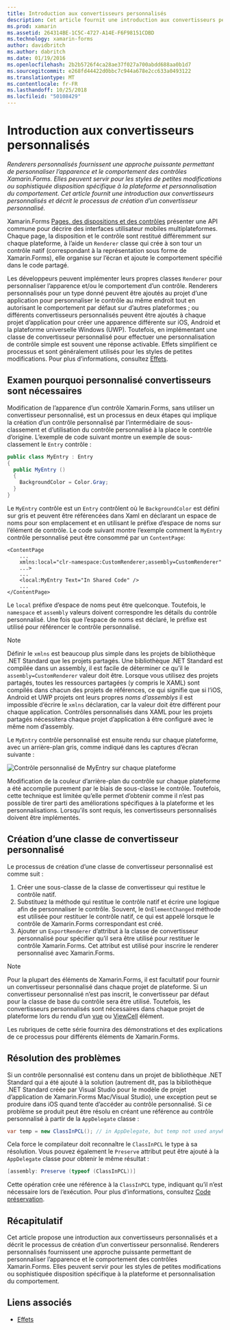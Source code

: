 ```yaml
---
title: Introduction aux convertisseurs personnalisés
description: Cet article fournit une introduction aux convertisseurs personnalisés et décrit le processus de création d’un convertisseur personnalisé.
ms.prod: xamarin
ms.assetid: 264314BE-1C5C-4727-A14E-F6F98151CDBD
ms.technology: xamarin-forms
author: davidbritch
ms.author: dabritch
ms.date: 01/19/2016
ms.openlocfilehash: 2b2b5726f4ca28ae37f027a700abdd688aa0b1d7
ms.sourcegitcommit: e268fd44422d0bbc7c944a678e2cc633a0493122
ms.translationtype: MT
ms.contentlocale: fr-FR
ms.lasthandoff: 10/25/2018
ms.locfileid: "50108429"
---
```

# <a name="introduction-to-custom-renderers"></a>Introduction aux convertisseurs personnalisés

_Renderers personnalisés fournissent une approche puissante permettant de personnaliser l’apparence et le comportement des contrôles Xamarin.Forms. Elles peuvent servir pour les styles de petites modifications ou sophistiquée disposition spécifique à la plateforme et personnalisation du comportement. Cet article fournit une introduction aux convertisseurs personnalisés et décrit le processus de création d’un convertisseur personnalisé._

Xamarin.Forms [Pages, des dispositions et des contrôles](~/xamarin-forms/user-interface/controls/index.md) présenter une API commune pour décrire des interfaces utilisateur mobiles multiplateformes. Chaque page, la disposition et le contrôle sont restitué différemment sur chaque plateforme, à l’aide un `Renderer` classe qui crée à son tour un contrôle natif (correspondant à la représentation sous forme de Xamarin.Forms), elle organise sur l’écran et ajoute le comportement spécifié dans le code partagé.

Les développeurs peuvent implémenter leurs propres classes `Renderer` pour personnaliser l’apparence et/ou le comportement d’un contrôle. Renderers personnalisés pour un type donné peuvent être ajoutés au projet d’une application pour personnaliser le contrôle au même endroit tout en autorisant le comportement par défaut sur d’autres plateformes ; ou différents convertisseurs personnalisés peuvent être ajoutés à chaque projet d’application pour créer une apparence différente sur iOS, Android et la plateforme universelle Windows (UWP). Toutefois, en implémentant une classe de convertisseur personnalisé pour effectuer une personnalisation de contrôle simple est souvent une réponse activable. Effets simplifient ce processus et sont généralement utilisés pour les styles de petites modifications. Pour plus d’informations, consultez [Effets](~/xamarin-forms/app-fundamentals/effects/index.md).

## <a name="examining-why-custom-renderers-are-necessary"></a>Examen pourquoi personnalisé convertisseurs sont nécessaires

Modification de l’apparence d’un contrôle Xamarin.Forms, sans utiliser un convertisseur personnalisé, est un processus en deux étapes qui implique la création d’un contrôle personnalisé par l’intermédiaire de sous-classement et d’utilisation du contrôle personnalisé à la place le contrôle d’origine. L’exemple de code suivant montre un exemple de sous-classement le `Entry` contrôle :

```csharp
public class MyEntry : Entry
{
  public MyEntry ()
  {
    BackgroundColor = Color.Gray;
  }
}
```

Le `MyEntry` contrôle est un `Entry` contrôlent où le `BackgroundColor` est défini sur gris et peuvent être référencées dans Xaml en déclarant un espace de noms pour son emplacement et en utilisant le préfixe d’espace de noms sur l’élément de contrôle. Le code suivant montre l’exemple comment la `MyEntry` contrôle personnalisé peut être consommé par un `ContentPage`:

```xaml
<ContentPage
    ...
    xmlns:local="clr-namespace:CustomRenderer;assembly=CustomRenderer"
    ...>
    ...
    <local:MyEntry Text="In Shared Code" />
    ...
</ContentPage>
```

Le `local` préfixe d’espace de noms peut être quelconque. Toutefois, le `namespace` et `assembly` valeurs doivent correspondre les détails du contrôle personnalisé. Une fois que l’espace de noms est déclaré, le préfixe est utilisé pour référencer le contrôle personnalisé.

> [!NOTE]
> Définir le `xmlns` est beaucoup plus simple dans les projets de bibliothèque .NET Standard que les projets partagés. Une bibliothèque .NET Standard est compilée dans un assembly, il est facile de déterminer ce qu’il le `assembly=CustomRenderer` valeur doit être. Lorsque vous utilisez des projets partagés, toutes les ressources partagées (y compris le XAML) sont compilés dans chacun des projets de références, ce qui signifie que si l’iOS, Android et UWP projets ont leurs propres *noms d’assemblys* il est impossible d’écrire le `xmlns` déclaration, car la valeur doit être différent pour chaque application. Contrôles personnalisés dans XAML pour les projets partagés nécessitera chaque projet d’application à être configuré avec le même nom d’assembly.

Le `MyEntry` contrôle personnalisé est ensuite rendu sur chaque plateforme, avec un arrière-plan gris, comme indiqué dans les captures d’écran suivante :

![](introduction-images/screenshots.png "Contrôle personnalisé de MyEntry sur chaque plateforme")

Modification de la couleur d’arrière-plan du contrôle sur chaque plateforme a été accomplie purement par le biais de sous-classe le contrôle. Toutefois, cette technique est limitée qu’elle permet d’obtenir comme il n’est pas possible de tirer parti des améliorations spécifiques à la plateforme et les personnalisations. Lorsqu’ils sont requis, les convertisseurs personnalisés doivent être implémentés.

## <a name="creating-a-custom-renderer-class"></a>Création d’une classe de convertisseur personnalisé

Le processus de création d’une classe de convertisseur personnalisé est comme suit :

1. Créer une sous-classe de la classe de convertisseur qui restitue le contrôle natif.
1. Substituez la méthode qui restitue le contrôle natif et écrire une logique afin de personnaliser le contrôle. Souvent, le `OnElementChanged` méthode est utilisée pour restituer le contrôle natif, ce qui est appelé lorsque le contrôle de Xamarin.Forms correspondant est créé.
1. Ajouter un `ExportRenderer` d’attribut à la classe de convertisseur personnalisé pour spécifier qu’il sera être utilisé pour restituer le contrôle Xamarin.Forms. Cet attribut est utilisé pour inscrire le renderer personnalisé avec Xamarin.Forms.

> [!NOTE]
> Pour la plupart des éléments de Xamarin.Forms, il est facultatif pour fournir un convertisseur personnalisé dans chaque projet de plateforme. Si un convertisseur personnalisé n’est pas inscrit, le convertisseur par défaut pour la classe de base du contrôle sera être utilisé. Toutefois, les convertisseurs personnalisés sont nécessaires dans chaque projet de plateforme lors du rendu d’un [vue](xref:Xamarin.Forms.View) ou [ViewCell](xref:Xamarin.Forms.ViewCell) élément.

Les rubriques de cette série fournira des démonstrations et des explications de ce processus pour différents éléments de Xamarin.Forms.

## <a name="troubleshooting"></a>Résolution des problèmes

Si un contrôle personnalisé est contenu dans un projet de bibliothèque .NET Standard qui a été ajouté à la solution (autrement dit, pas la bibliothèque .NET Standard créée par Visual Studio pour le modèle de projet d’application de Xamarin.Forms Mac/Visual Studio), une exception peut se produire dans iOS quand tente d’accéder au contrôle personnalisé. Si ce problème se produit peut être résolu en créant une référence au contrôle personnalisé à partir de la `AppDelegate` classe :

```csharp
var temp = new ClassInPCL(); // in AppDelegate, but temp not used anywhere
```

Cela force le compilateur doit reconnaître le `ClassInPCL` le type à sa résolution. Vous pouvez également le `Preserve` attribut peut être ajouté à la `AppDelegate` classe pour obtenir le même résultat :

```csharp
[assembly: Preserve (typeof (ClassInPCL))]
```

Cette opération crée une référence à la `ClassInPCL` type, indiquant qu’il n’est nécessaire lors de l’exécution. Pour plus d’informations, consultez [Code préservation](~/ios/deploy-test/linker.md).

## <a name="summary"></a>Récapitulatif

Cet article propose une introduction aux convertisseurs personnalisés et a décrit le processus de création d’un convertisseur personnalisé. Renderers personnalisés fournissent une approche puissante permettant de personnaliser l’apparence et le comportement des contrôles Xamarin.Forms. Elles peuvent servir pour les styles de petites modifications ou sophistiquée disposition spécifique à la plateforme et personnalisation du comportement.


## <a name="related-links"></a>Liens associés

- [Effets](~/xamarin-forms/app-fundamentals/effects/index.md)
